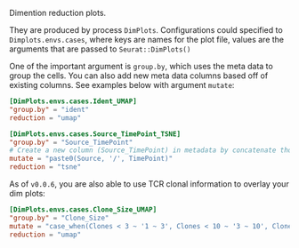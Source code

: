 Dimention reduction plots.

They are produced by process `DimPlots`. Configurations could specified to
`Dimplots.envs.cases`, where keys are names for the plot file, values are the
arguments that are passed to `Seurat::DimPlots()`

One of the important argument is `group.by`, which uses the meta data to group the cells.
You can also add new meta data columns based off of existing columns. See examples below
with argument `mutate`:

```toml
[DimPlots.envs.cases.Ident_UMAP]
"group.by" = "ident"
reduction = "umap"

[DimPlots.envs.cases.Source_TimePoint_TSNE]
"group.by" = "Source_TimePoint"
# Create a new column (Source_TimePoint) in metadata by concatenate those 2 original columns
mutate = "paste0(Source, '/', TimePoint)"
reduction = "tsne"
```

As of `v0.0.6`, you are also able to use TCR clonal information to overlay your dim plots:

```toml
[DimPlots.envs.cases.Clone_Size_UMAP]
"group.by" = "Clone_Size"
mutate = "case_when(Clones < 3 ~ '1 ~ 3', Clones < 10 ~ '3 ~ 10', Clones < 100 ~ '10 ~ 100', TRUE ~ '100+')"
reduction = "umap"
```
